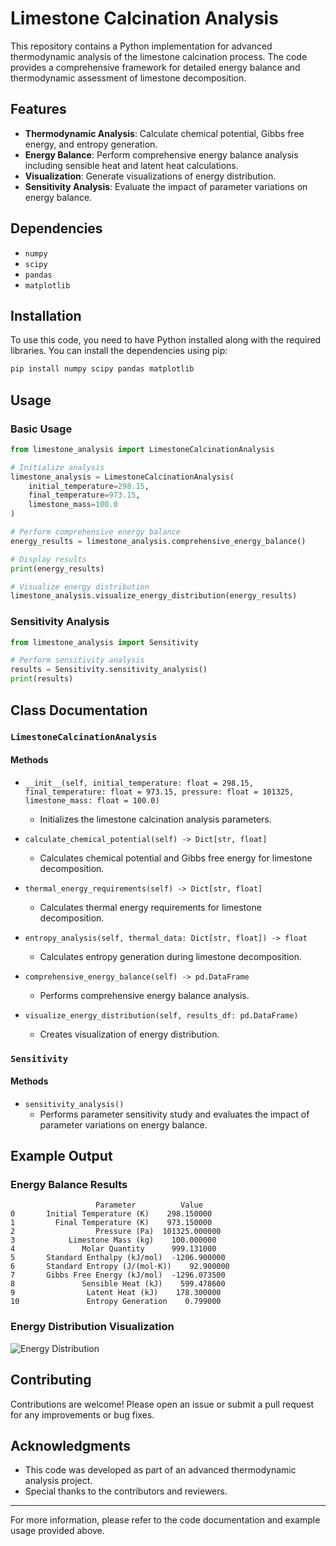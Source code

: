 # Limestone Calcination Analysis

This repository contains a Python implementation for advanced thermodynamic analysis of the limestone calcination process. The code provides a comprehensive framework for detailed energy balance and thermodynamic assessment of limestone decomposition.

## Features

- **Thermodynamic Analysis**: Calculate chemical potential, Gibbs free energy, and entropy generation.
- **Energy Balance**: Perform comprehensive energy balance analysis including sensible heat and latent heat calculations.
- **Visualization**: Generate visualizations of energy distribution.
- **Sensitivity Analysis**: Evaluate the impact of parameter variations on energy balance.

## Dependencies

- `numpy`
- `scipy`
- `pandas`
- `matplotlib`

## Installation

To use this code, you need to have Python installed along with the required libraries. You can install the dependencies using pip:

```bash
pip install numpy scipy pandas matplotlib
```

## Usage

### Basic Usage

```python
from limestone_analysis import LimestoneCalcinationAnalysis

# Initialize analysis
limestone_analysis = LimestoneCalcinationAnalysis(
    initial_temperature=298.15,
    final_temperature=973.15,
    limestone_mass=100.0
)

# Perform comprehensive energy balance
energy_results = limestone_analysis.comprehensive_energy_balance()

# Display results
print(energy_results)

# Visualize energy distribution
limestone_analysis.visualize_energy_distribution(energy_results)
```

### Sensitivity Analysis

```python
from limestone_analysis import Sensitivity

# Perform sensitivity analysis
results = Sensitivity.sensitivity_analysis()
print(results)
```

## Class Documentation

### `LimestoneCalcinationAnalysis`

#### Methods

- `__init__(self, initial_temperature: float = 298.15, final_temperature: float = 973.15, pressure: float = 101325, limestone_mass: float = 100.0)`
  - Initializes the limestone calcination analysis parameters.

- `calculate_chemical_potential(self) -> Dict[str, float]`
  - Calculates chemical potential and Gibbs free energy for limestone decomposition.

- `thermal_energy_requirements(self) -> Dict[str, float]`
  - Calculates thermal energy requirements for limestone decomposition.

- `entropy_analysis(self, thermal_data: Dict[str, float]) -> float`
  - Calculates entropy generation during limestone decomposition.

- `comprehensive_energy_balance(self) -> pd.DataFrame`
  - Performs comprehensive energy balance analysis.

- `visualize_energy_distribution(self, results_df: pd.DataFrame)`
  - Creates visualization of energy distribution.

### `Sensitivity`

#### Methods

- `sensitivity_analysis()`
  - Performs parameter sensitivity study and evaluates the impact of parameter variations on energy balance.

## Example Output

### Energy Balance Results

```plaintext
                   Parameter          Value
0       Initial Temperature (K)    298.150000
1         Final Temperature (K)    973.150000
2                  Pressure (Pa)  101325.000000
3            Limestone Mass (kg)    100.000000
4               Molar Quantity      999.131000
5       Standard Enthalpy (kJ/mol)  -1206.900000
6       Standard Entropy (J/(mol·K))    92.900000
7       Gibbs Free Energy (kJ/mol)  -1296.073500
8               Sensible Heat (kJ)    599.478600
9                Latent Heat (kJ)    178.300000
10               Entropy Generation    0.799000
```

### Energy Distribution Visualization

![Energy Distribution](energy_distribution.png)

## Contributing

Contributions are welcome! Please open an issue or submit a pull request for any improvements or bug fixes.

## Acknowledgments

- This code was developed as part of an advanced thermodynamic analysis project.
- Special thanks to the contributors and reviewers.

---

For more information, please refer to the code documentation and example usage provided above.
